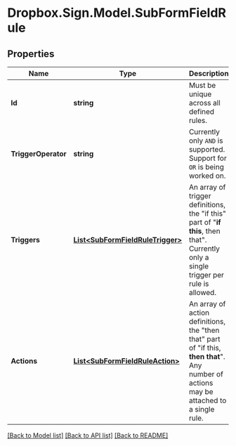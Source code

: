 # Dropbox.Sign.Model.SubFormFieldRule

## Properties

Name | Type | Description | Notes
------------ | ------------- | ------------- | -------------
**Id** | **string** |  Must be unique across all defined rules.  | 
**TriggerOperator** | **string** |  Currently only `AND` is supported. Support for `OR` is being worked on.  | [default to "AND"]
**Triggers** | [**List&lt;SubFormFieldRuleTrigger&gt;**](SubFormFieldRuleTrigger.md) |  An array of trigger definitions, the &quot;if this&quot; part of &quot;**if this**, then that&quot;. Currently only a single trigger per rule is allowed.  | 
**Actions** | [**List&lt;SubFormFieldRuleAction&gt;**](SubFormFieldRuleAction.md) |  An array of action definitions, the &quot;then that&quot; part of &quot;if this, **then that**&quot;. Any number of actions may be attached to a single rule.  | 

[[Back to Model list]](../README.md#documentation-for-models) [[Back to API list]](../README.md#documentation-for-api-endpoints) [[Back to README]](../README.md)

